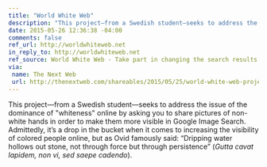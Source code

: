 ```yaml
---
title: "World White Web"
description: "This project—from a Swedish student—seeks to address the issue of the dominance of “whiteness” online by asking you to share pictures of non-white hands."
date: 2015-05-26 12:36:38 -04:00
comments: false
ref_url: http://worldwhiteweb.net
in_reply_to: http://worldwhiteweb.net
ref_source: World White Web - Take part in changing the search results for hand on Google.
via:
 name: The Next Web
 url: http://thenextweb.com/shareables/2015/05/25/world-white-web-project-wants-to-make-googles-search-results-more-diverse/
---
```


This project—from a Swedish student—seeks to address the issue of the dominance of "whiteness" online by asking you to share pictures of non-white hands in order to make them more visible in Google Image Search. Admittedly, it’s a drop in the bucket when it comes to increasing the visibility of colored people online, but as Ovid famously said: “Dripping water hollows out stone, not through force but through persistence” (<i lang="la">Gutta cavat lapidem, non vi, sed saepe cadendo</i>).